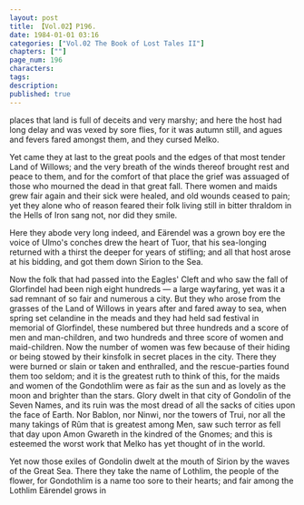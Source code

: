 ```yaml
---
layout: post
title: 【Vol.02】P196.
date: 1984-01-01 03:16
categories: ["Vol.02 The Book of Lost Tales II"]
chapters: [""]
page_num: 196
characters: 
tags: 
description: 
published: true
---
```


<p style="text-indent: 0;">
places that land is full of deceits and very marshy; and here the host had long delay and was vexed by sore flies, for it was autumn still, and agues and fevers fared amongst them, and they cursed Melko.
</p>

Yet came they at last to the great pools and the edges of that most tender Land of Willows; and the very breath of the winds thereof brought rest and peace to them, and for the comfort of that place the grief was assuaged of those who mourned the dead in that great fall. There women and maids grew fair again and their sick were healed, and old wounds ceased to pain; yet they alone who of reason feared their folk living still in bitter thraldom in the Hells of Iron sang not, nor did they smile.

Here they abode very long indeed, and Eärendel was a grown boy ere the voice of Ulmo's conches drew the heart of Tuor, that his sea-longing returned with a thirst the deeper for years of stifling; and all that host arose at his bidding, and got them down Sirion to the Sea.

Now the folk that had passed into the Eagles' Cleft and who saw the fall of Glorfindel had been nigh eight hundreds — a large wayfaring, yet was it a sad remnant of so fair and numerous a city. But they who arose from the grasses of the Land of Willows in years after and fared away to sea, when spring set celandine in the meads and they had held sad festival in memorial of Glorfindel, these numbered but three hundreds and a score of men and man-children, and two hundreds and three score of women and maid-children. Now the number of women was few because of their hiding or being stowed by their kinsfolk in secret places in the city. There they were burned or slain or taken and enthralled, and the rescue-parties found them too seldom; and it is the greatest ruth to think of this, for the maids and women of the Gondothlim were as fair as the sun and as lovely as the moon and brighter than the stars. Glory dwelt in that city of Gondolin of the Seven Names, and its ruin was the most dread of all the sacks of cities upon the face of Earth. Nor Bablon, nor Ninwi, nor the towers of Trui, nor all the many takings of Rûm that is greatest among Men, saw such terror as fell that day upon Amon Gwareth in the kindred of the Gnomes; and this is esteemed the worst work that Melko has yet thought of in the world.

Yet now those exiles of Gondolin dwelt at the mouth of Sirion by the waves of the Great Sea. There they take the name of Lothlim, the people of the flower, for Gondothlim is a name too sore to their hearts; and fair among the Lothlim Eärendel grows in

